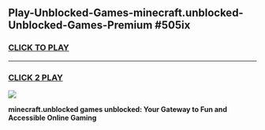 
## Play-Unblocked-Games-minecraft.unblocked-Unblocked-Games-Premium #505ix
<h3>
<a href="https://premium.freeplayer.one?title=minecraft.unblocked&ref=12M">CLICK TO PLAY</a></h3>
<hr>

<h3>
<a href="https://premium.freeplayer.one?title=minecraft.unblocked&ref=12M">CLICK 2 PLAY</a>
  
</h3>

<a href="https://premium.freeplayer.one?title=minecraft.unblocked&ref=12M"><img src="https://clearcache.store/games.png"></a>


**minecraft.unblocked games unblocked: Your Gateway to Fun and Accessible Online Gaming**
